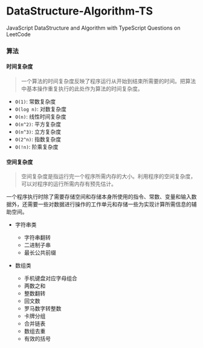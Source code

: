 # DataStructure-Algorithm-TS
JavaScript DataStructure and Algorithm with TypeScript
Questions on LeetCode

### 算法

#### 时间复杂度

> 一个算法的时间复杂度反映了程序运行从开始到结束所需要的时间。把算法中基本操作重复执行的此处作为算法的时间复杂度。

- `O(1)`: 常数复杂度
- `O(log n)`: 对数复杂度
- `O(n)`: 线性时间复杂度
- `O(n^2)`: 平方复杂度
- `O(n^3)`: 立方复杂度
- `O(2^n)`: 指数复杂度
- `O(!n)`: 阶乘复杂度

#### 空间复杂度

> 空间复杂度是指运行完一个程序所需内存的大小。利用程序的空间复杂度，可以对程序的运行所需内存有预先估计。

一个程序执行时除了需要存储空间和存储本身所使用的指令、常数、变量和输入数据外，还需要一些对数据进行操作的工作单元和存储一些为实现计算所需信息的辅助空间。

- 字符串类
  - 字符串翻转
  - 二进制子串
  - 最长公共前缀

- 数组类
  - 手机键盘对应字母组合
  - 两数之和
  - 整数翻转
  - 回文数
  - 罗马数字转整数
  - 卡牌分组
  - 合并链表
  - 数组去重
  - 有效的括号
